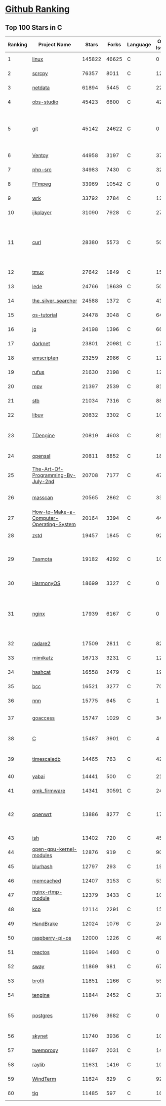 [Github Ranking](../README.md)
==========

## Top 100 Stars in C

| Ranking | Project Name | Stars | Forks | Language | Open Issues | Description | Last Commit |
| ------- | ------------ | ----- | ----- | -------- | ----------- | ----------- | ----------- |
| 1 | [linux](https://github.com/torvalds/linux) | 145822 | 46625 | C | 0 | Linux kernel source tree | 2023-02-07T22:19:10Z |
| 2 | [scrcpy](https://github.com/Genymobile/scrcpy) | 76357 | 8011 | C | 1205 | Display and control your Android device | 2023-02-07T22:24:08Z |
| 3 | [netdata](https://github.com/netdata/netdata) | 61894 | 5445 | C | 229 | Real-time performance monitoring, done right! https://www.netdata.cloud | 2023-02-08T00:17:58Z |
| 4 | [obs-studio](https://github.com/obsproject/obs-studio) | 45423 | 6600 | C | 420 | OBS Studio - Free and open source software for live streaming and screen recording | 2023-02-08T01:24:57Z |
| 5 | [git](https://github.com/git/git) | 45142 | 24622 | C | 0 | Git Source Code Mirror - This is a publish-only repository but pull requests can be turned into patches to the mailing list via GitGitGadget (https://gitgitgadget.github.io/). Please follow Documentation/SubmittingPatches procedure for any of your improvements. | 2023-02-08T01:46:13Z |
| 6 | [Ventoy](https://github.com/ventoy/Ventoy) | 44958 | 3197 | C | 376 | A new bootable USB solution. | 2023-02-08T02:42:40Z |
| 7 | [php-src](https://github.com/php/php-src) | 34983 | 7430 | C | 320 | The PHP Interpreter | 2023-02-08T00:45:52Z |
| 8 | [FFmpeg](https://github.com/FFmpeg/FFmpeg) | 33969 | 10542 | C | 0 | Mirror of https://git.ffmpeg.org/ffmpeg.git | 2023-02-08T03:00:05Z |
| 9 | [wrk](https://github.com/wg/wrk) | 33792 | 2784 | C | 122 | Modern HTTP benchmarking tool | 2023-01-19T00:59:31Z |
| 10 | [ijkplayer](https://github.com/bilibili/ijkplayer) | 31090 | 7928 | C | 2735 | Android/iOS video player based on FFmpeg n3.4, with MediaCodec, VideoToolbox support. | 2022-12-23T14:16:42Z |
| 11 | [curl](https://github.com/curl/curl) | 28380 | 5573 | C | 50 | A command line tool and library for transferring data with URL syntax, supporting DICT, FILE, FTP, FTPS, GOPHER, GOPHERS, HTTP, HTTPS, IMAP, IMAPS, LDAP, LDAPS, MQTT, POP3, POP3S, RTMP, RTMPS, RTSP, SCP, SFTP, SMB, SMBS, SMTP, SMTPS, TELNET, TFTP, WS and WSS. libcurl offers a myriad of powerful features | 2023-02-07T22:48:44Z |
| 12 | [tmux](https://github.com/tmux/tmux) | 27642 | 1849 | C | 15 | tmux source code | 2023-02-07T14:04:03Z |
| 13 | [lede](https://github.com/coolsnowwolf/lede) | 24766 | 18639 | C | 508 | Lean's LEDE source | 2023-02-07T15:14:20Z |
| 14 | [the_silver_searcher](https://github.com/ggreer/the_silver_searcher) | 24588 | 1372 | C | 410 | A code-searching tool similar to ack, but faster. | 2023-01-16T06:46:11Z |
| 15 | [os-tutorial](https://github.com/cfenollosa/os-tutorial) | 24478 | 3048 | C | 64 | How to create an OS from scratch | 2022-12-04T15:13:22Z |
| 16 | [jq](https://github.com/stedolan/jq) | 24198 | 1396 | C | 667 | Command-line JSON processor | 2023-02-08T00:37:04Z |
| 17 | [darknet](https://github.com/pjreddie/darknet) | 23801 | 20981 | C | 1779 | Convolutional Neural Networks | 2022-11-04T13:27:54Z |
| 18 | [emscripten](https://github.com/emscripten-core/emscripten) | 23259 | 2986 | C | 1213 | Emscripten: An LLVM-to-WebAssembly Compiler | 2023-02-08T01:52:52Z |
| 19 | [rufus](https://github.com/pbatard/rufus) | 21630 | 2198 | C | 12 | The Reliable USB Formatting Utility | 2023-02-03T17:03:38Z |
| 20 | [mpv](https://github.com/mpv-player/mpv) | 21397 | 2539 | C | 810 | 🎥 Command line video player | 2023-02-08T02:08:23Z |
| 21 | [stb](https://github.com/nothings/stb) | 21034 | 7316 | C | 88 | stb single-file public domain libraries for C/C++ | 2023-01-31T20:16:08Z |
| 22 | [libuv](https://github.com/libuv/libuv) | 20832 | 3302 | C | 106 | Cross-platform asynchronous I/O | 2023-02-07T19:59:39Z |
| 23 | [TDengine](https://github.com/taosdata/TDengine) | 20819 | 4603 | C | 817 | TDengine is an open source, high-performance, cloud native time-series database optimized for Internet of Things (IoT), Connected Cars, Industrial IoT and DevOps. | 2023-02-08T02:56:37Z |
| 24 | [openssl](https://github.com/openssl/openssl) | 20811 | 8852 | C | 1848 | TLS/SSL and crypto library | 2023-02-08T01:24:18Z |
| 25 | [The-Art-Of-Programming-By-July-2nd](https://github.com/julycoding/The-Art-Of-Programming-By-July-2nd) | 20708 | 7177 | C | 47 | 本项目曾冲到全球第一，干货集锦见本页面最底部，另完整精致的纸质版《编程之法：面试和算法心得》已在京东/当当上销售 | 2023-02-06T15:49:57Z |
| 26 | [masscan](https://github.com/robertdavidgraham/masscan) | 20565 | 2862 | C | 337 | TCP port scanner, spews SYN packets asynchronously, scanning entire Internet in under 5 minutes. | 2023-02-03T17:48:20Z |
| 27 | [How-to-Make-a-Computer-Operating-System](https://github.com/SamyPesse/How-to-Make-a-Computer-Operating-System) | 20164 | 3394 | C | 44 | How to Make a Computer Operating System in C++ | 2021-12-16T09:10:55Z |
| 28 | [zstd](https://github.com/facebook/zstd) | 19457 | 1845 | C | 92 | Zstandard - Fast real-time compression algorithm | 2023-02-08T02:06:23Z |
| 29 | [Tasmota](https://github.com/arendst/Tasmota) | 19182 | 4292 | C | 10 | Alternative firmware for ESP8266 with easy configuration using webUI, OTA updates, automation using timers or rules, expandability and entirely local control over MQTT, HTTP, Serial or KNX. Full documentation at | 2023-02-07T12:52:33Z |
| 30 | [HarmonyOS](https://github.com/Awesome-HarmonyOS/HarmonyOS) | 18699 | 3327 | C | 0 | A curated list of awesome things related to HarmonyOS. 华为鸿蒙操作系统。 | 2022-07-07T01:24:35Z |
| 31 | [nginx](https://github.com/nginx/nginx) | 17939 | 6167 | C | 0 | An official read-only mirror of http://hg.nginx.org/nginx/ which is updated hourly. Pull requests on GitHub cannot be accepted and will be automatically closed. The proper way to submit changes to nginx is via the nginx development mailing list, see http://nginx.org/en/docs/contributing_changes.html | 2023-02-03T11:13:30Z |
| 32 | [radare2](https://github.com/radareorg/radare2) | 17509 | 2811 | C | 824 | UNIX-like reverse engineering framework and command-line toolset | 2023-02-06T19:31:56Z |
| 33 | [mimikatz](https://github.com/gentilkiwi/mimikatz) | 16713 | 3231 | C | 126 | A little tool to play with Windows security | 2022-11-29T16:00:30Z |
| 34 | [hashcat](https://github.com/hashcat/hashcat) | 16558 | 2479 | C | 194 | World's fastest and most advanced password recovery utility | 2023-02-06T17:11:54Z |
| 35 | [bcc](https://github.com/iovisor/bcc) | 16521 | 3277 | C | 704 | BCC - Tools for BPF-based Linux IO analysis, networking, monitoring, and more | 2023-02-06T09:32:57Z |
| 36 | [nnn](https://github.com/jarun/nnn) | 15775 | 645 | C | 1 | n³ The unorthodox terminal file manager | 2023-02-04T01:34:24Z |
| 37 | [goaccess](https://github.com/allinurl/goaccess) | 15747 | 1029 | C | 346 | GoAccess is a real-time web log analyzer and interactive viewer that runs in a terminal in *nix systems or through your browser. | 2023-02-06T01:07:15Z |
| 38 | [C](https://github.com/TheAlgorithms/C) | 15487 | 3901 | C | 4 | Collection of various algorithms in mathematics, machine learning, computer science, physics, etc implemented in C for educational purposes. | 2023-02-08T01:30:16Z |
| 39 | [timescaledb](https://github.com/timescale/timescaledb) | 14465 | 763 | C | 429 | An open-source time-series SQL database optimized for fast ingest and complex queries.  Packaged as a PostgreSQL extension. | 2023-02-08T01:55:40Z |
| 40 | [yabai](https://github.com/koekeishiya/yabai) | 14441 | 500 | C | 211 | A tiling window manager for macOS based on binary space partitioning | 2023-01-15T15:44:40Z |
| 41 | [qmk_firmware](https://github.com/qmk/qmk_firmware) | 14341 | 30591 | C | 249 | Open-source keyboard firmware for Atmel AVR and Arm USB families | 2023-02-08T02:33:24Z |
| 42 | [openwrt](https://github.com/openwrt/openwrt) | 13886 | 8277 | C | 1770 | This repository is a mirror of https://git.openwrt.org/openwrt/openwrt.git It is for reference only and is not active for check-ins.  We will continue to accept Pull Requests here. They will be merged via staging trees then into openwrt.git. | 2023-02-08T02:23:41Z |
| 43 | [ish](https://github.com/ish-app/ish) | 13402 | 720 | C | 451 | Linux shell for iOS | 2023-02-08T01:52:03Z |
| 44 | [open-gpu-kernel-modules](https://github.com/NVIDIA/open-gpu-kernel-modules) | 12876 | 919 | C | 90 | NVIDIA Linux open GPU kernel module source | 2023-02-03T08:26:11Z |
| 45 | [blurhash](https://github.com/woltapp/blurhash) | 12797 | 293 | C | 19 | A very compact representation of a placeholder for an image. | 2023-02-04T14:30:09Z |
| 46 | [memcached](https://github.com/memcached/memcached) | 12407 | 3153 | C | 53 | memcached development tree | 2023-02-02T19:23:05Z |
| 47 | [nginx-rtmp-module](https://github.com/arut/nginx-rtmp-module) | 12379 | 3433 | C | 1012 | NGINX-based Media Streaming Server | 2022-06-21T08:56:37Z |
| 48 | [kcp](https://github.com/skywind3000/kcp) | 12114 | 2291 | C | 153 | :zap: KCP - A Fast and Reliable ARQ Protocol | 2022-12-04T05:02:42Z |
| 49 | [HandBrake](https://github.com/HandBrake/HandBrake) | 12024 | 1076 | C | 249 | HandBrake's main development repository  | 2023-02-07T20:23:02Z |
| 50 | [raspberry-pi-os](https://github.com/s-matyukevich/raspberry-pi-os) | 12000 | 1226 | C | 49 | Learning operating system development using Linux kernel and Raspberry Pi | 2023-02-06T00:47:58Z |
| 51 | [reactos](https://github.com/reactos/reactos) | 11994 | 1493 | C | 0 | A free Windows-compatible Operating System | 2023-02-07T19:53:09Z |
| 52 | [sway](https://github.com/swaywm/sway) | 11869 | 981 | C | 676 | i3-compatible Wayland compositor | 2023-02-07T18:35:56Z |
| 53 | [brotli](https://github.com/google/brotli) | 11851 | 1166 | C | 55 | Brotli compression format | 2023-02-02T08:00:46Z |
| 54 | [tengine](https://github.com/alibaba/tengine) | 11844 | 2452 | C | 376 | A distribution of Nginx with some advanced features | 2023-02-04T05:20:21Z |
| 55 | [postgres](https://github.com/postgres/postgres) | 11766 | 3682 | C | 0 | Mirror of the official PostgreSQL GIT repository. Note that this is just a *mirror* - we don't work with pull requests on github. To contribute, please see https://wiki.postgresql.org/wiki/Submitting_a_Patch | 2023-02-08T02:46:41Z |
| 56 | [skynet](https://github.com/cloudwu/skynet) | 11740 | 3936 | C | 10 | A lightweight online game framework | 2023-01-29T03:08:23Z |
| 57 | [twemproxy](https://github.com/twitter/twemproxy) | 11697 | 2031 | C | 143 | A fast, light-weight proxy for memcached and redis | 2023-01-14T09:22:36Z |
| 58 | [raylib](https://github.com/raysan5/raylib) | 11631 | 1416 | C | 10 | A simple and easy-to-use library to enjoy videogames programming | 2023-02-07T21:18:14Z |
| 59 | [WindTerm](https://github.com/kingToolbox/WindTerm) | 11624 | 829 | C | 927 | A professional cross-platform SSH/Sftp/Shell/Telnet/Serial terminal. | 2022-08-22T09:04:45Z |
| 60 | [tig](https://github.com/jonas/tig) | 11485 | 597 | C | 166 | Text-mode interface for git | 2023-02-05T17:43:46Z |

